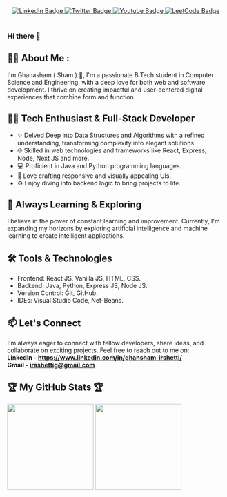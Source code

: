<div id="header" align="center">
  <div id="badges">
<!-- <a href="mailto:irashettig@gmail.com?subject=Hello&body=Glad%20to%20connect%20with%20you!" target="_blank">
      <img src="https://img.shields.io/badge/Gmail-red?style=for-the-badge&logo=gmail&logoColor=white" alt="Gmail Badge"/>
    </a>     -->
    <a href="https://www.linkedin.com/in/ghansham-irshetti" target="_blank">
      <img src="https://img.shields.io/badge/LinkedIn-blue?style=for-the-badge&logo=linkedin&logoColor=white" alt="LinkedIn Badge"/>
    </a>
    <a href="https://twitter.com/Ghanasham2004" target="_blank">
      <img src="https://img.shields.io/badge/Twitter-grey?style=for-the-badge&logo=twitter&logoColor=white" alt="Twitter Badge"/>
    </a>
    <a href="https://www.youtube.com/channel/UCgwQpCgIctzeGCkJ88xHRxA">
      <img src="https://img.shields.io/badge/YouTube-red?style=for-the-badge&logo=youtube&logoColor=white" alt="Youtube Badge"/>
    </a>
    <a href="https://leetcode.com/Ghanasham2004">
      <img src="https://img.shields.io/badge/Leetcode-yellow?style=for-the-badge&logo=leetcode&logoColor=white" alt="LeetCode Badge"/>
    </a>
    
  </div>
  <br>
  <img src="https://komarev.com/ghpvc/?username=Ghanasham2004&style=flat-round&color=red" alt=""/>
</div>

### Hi there 👋

## 👨‍💻 About Me :

I'm Ghanasham ( Sham ) 👋, I'm a passionate B.Tech student in Computer Science and Engineering, with a deep love for both web and software development. I thrive on creating impactful and user-centered digital experiences that combine form and function.

## 👨‍💻 Tech Enthusiast & Full-Stack Developer

- ✨ Delved Deep into Data Structures and Algorithms with a refined understanding, transforming complexity into elegant solutions
- 🌐 Skilled in web technologies and frameworks like React, Express, Node, Next JS and more.
- 💻 Proficient in Java and Python programming languages.
- 🎨 Love crafting responsive and visually appealing UIs.
- ⚙️ Enjoy diving into backend logic to bring projects to life.

## 🚀 Always Learning & Exploring

I believe in the power of constant learning and improvement. Currently, I'm expanding my horizons by exploring artificial intelligence and machine learning to create intelligent applications.

## 🛠️ Tools & Technologies

- Frontend: React JS, Vanilla JS, HTML, CSS.
- Backend: Java, Python, Express JS, Node JS.
- Version Control: Git, GitHub.
- IDEs: Visual Studio Code, Net-Beans.

<!-- ## 🌟 Open Source Contributor

I'm an advocate for open source software and love contributing to projects that make a difference. You can often find me collaborating with like-minded developers to improve the tools we all rely on. -->

## 📫 Let's Connect

I'm always eager to connect with fellow developers, share ideas, and collaborate on exciting projects. Feel free to reach out to me on: <br>
**LinkedIn - https://www.linkedin.com/in/ghansham-irshetti/** <br>
**Gmail - [irashettig@gmail.com](mailto:irashettig@gmail.com?subject=Hello&body=Glad%20to%20connect%20with%20you!)**

## 🏆 My GitHub Stats 🏆
<!--
[![trophy](https://github-profile-trophy.vercel.app/?username=Ghanasham2004&theme=darkhub&row=2&column=3&margin-w=20&margin-h=20)](https://github.com/Ghanasham2004/github-profile-trophy)
-->
<!--[![Top Langs](https://github-readme-stats.vercel.app/api/top-langs/?username=Ghanasham2004&layout=compact&theme=vision-friendly-dark)](https://github.com/Ghanasham2004/github-readme-stats)-->

<p>           
<img src="https://github-readme-stats.vercel.app/api?username=Ghanasham2004&theme=dark&show_icons=true&hide_border=true&include_all_commits=true" height="200em"/>
<img src="https://github-readme-stats.vercel.app/api/top-langs/?username=Ghanasham2004&size_weight=1&count_weight=0&theme=dark&layout=compact&langs_count=10&hide_border=true" height="200em"/>
</p>
